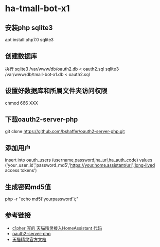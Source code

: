 # ha-tmall-bot-x1

## 安装php sqlite3
apt install php7.0 sqlite3

## 创建数据库
执行
sqlite3 /var/www/db/oauth2.db < oauth2.sql
sqlite3 /var/www/db/tmall-bot-x1.db < oauth2.sql

## 设置好数据库和所属文件夹访问权限
chmod 666 XXX

## 下载oauth2-server-php 
git clone https://github.com/bshaffer/oauth2-server-php.git

## 添加用户
insert into oauth_users (username,password,ha_url,ha_auth_code) values ('your_user_id','password_md5','https://your.home.assistant/url','long-lived access tokens')

## 生成密码md5值
php -r "echo md5('yourpassword');"

## 参考链接
- [c1pher 写的 天猫精灵接入HomeAssistant 代码](https://github.com/c1pher-cn/tmall-bot-x1)
- [oauth2-server-php](https://github.com/bshaffer/oauth2-server-php)
- [天猫精灵官方文档](https://doc-bot.tmall.com/docs/doc.htm?spm=0.7629140.0.0.55c417809wAykW&treeId=393&articleId=107674&docType=1)
